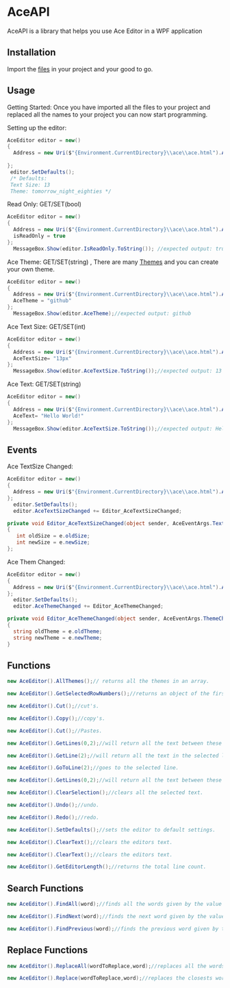 # AceAPI

AceAPI is a library that helps you use Ace Editor in a WPF application

## Installation

Import the [files](https://github.com/PareX2019/AceAPI/tree/main/src) in your project and your good to go.

## Usage

Getting Started:
Once you have imported all the files to your project and replaced all the names to your project 
you can now start programming. 

Setting up the editor:
```csharp
AceEditor editor = new()
{
  Address = new Uri($"{Environment.CurrentDirectory}\\ace\\ace.html").AbsoluteUri,
 
};
 editor.SetDefaults();
 /* Defaults:
 Text Size: 13
 Theme: tomorrow_night_eighties */
```

Read Only: GET/SET(bool)
```csharp
AceEditor editor = new()
{
  Address = new Uri($"{Environment.CurrentDirectory}\\ace\\ace.html").AbsoluteUri,
  isReadOnly = true
};
  MessageBox.Show(editor.IsReadOnly.ToString()); //expected output: true
```

Ace Theme: GET/SET(string) , There are many [Themes](https://github.com/ajaxorg/ace/tree/master/lib/ace/theme) and you can create your own theme.
```csharp
AceEditor editor = new()
{
  Address = new Uri($"{Environment.CurrentDirectory}\\ace\\ace.html").AbsoluteUri,
  AceTheme = "github"
};
  MessageBox.Show(editor.AceTheme);//expected output: github

```

Ace Text Size: GET/SET(int)
```csharp
AceEditor editor = new()
{
  Address = new Uri($"{Environment.CurrentDirectory}\\ace\\ace.html").AbsoluteUri,
  AceTextSize= "13px"
};
  MessageBox.Show(editor.AceTextSize.ToString());//expected output: 13

```
Ace Text: GET/SET(string)
```csharp
AceEditor editor = new()
{
  Address = new Uri($"{Environment.CurrentDirectory}\\ace\\ace.html").AbsoluteUri,
  AceText= "Hello World!"
};
  MessageBox.Show(editor.AceTextSize.ToString());//expected output: Hello World!
```

## Events
Ace TextSize Changed:
```csharp
AceEditor editor = new()
{
  Address = new Uri($"{Environment.CurrentDirectory}\\ace\\ace.html").AbsoluteUri
};
  editor.SetDefaults();
  editor.AceTextSizeChanged += Editor_AceTextSizeChanged;

private void Editor_AceTextSizeChanged(object sender, AceEventArgs.TextSizeChangedArgs e)
{
   int oldSize = e.oldSize;
   int newSize = e.newSize;
};  

```

Ace Them Changed:
```csharp
AceEditor editor = new()
{
  Address = new Uri($"{Environment.CurrentDirectory}\\ace\\ace.html").AbsoluteUri
};
  editor.SetDefaults();
  editor.AceThemeChanged += Editor_AceThemeChanged;

private void Editor_AceThemeChanged(object sender, AceEventArgs.ThemeChangedArgs e)
{
  string oldTheme = e.oldTheme;
  string newTheme = e.newTheme;
} 

```

## Functions

```csharp
new AceEditor().AllThemes();// returns all the themes in an array.
```

```csharp
new AceEditor().GetSelectedRowNumbers();//returns an object of the first and last selected lines.
```

```csharp
new AceEditor().Cut();//cut's.
```
```csharp
new AceEditor().Copy();//copy's.
```
```csharp
new AceEditor().Cut();//Pastes.
```
```csharp
new AceEditor().GetLines(0,2);//will return all the text between these two lines.
```
```csharp
new AceEditor().GetLine(2);//will return all the text in the selected line.
```
```csharp
new AceEditor().GoToLine(2);//goes to the selected line.
```
```csharp
new AceEditor().GetLines(0,2);//will return all the text between these two lines.
```
```csharp
new AceEditor().ClearSelection();//clears all the selected text.
```
```csharp
new AceEditor().Undo();//undo.
```
```csharp
new AceEditor().Redo();//redo.
```
```csharp
new AceEditor().SetDefaults();//sets the editor to default settings.
```
```csharp
new AceEditor().ClearText();//clears the editors text.
```
```csharp
new AceEditor().ClearText();//clears the editors text.
```
```csharp
new AceEditor().GetEditorLength();//returns the total line count.
```
## Search Functions
```csharp
new AceEditor().FindAll(word);//finds all the words given by the value and returns the total matches in a number.
```
```csharp
new AceEditor().FindNext(word);//finds the next word given by the value.
```
```csharp
new AceEditor().FindPrevious(word);//finds the previous word given by the value.
```
## Replace Functions
```csharp
new AceEditor().ReplaceAll(wordToReplace,word);//replaces all the words according to the value.
```
```csharp
new AceEditor().Replace(wordToReplace,word);//replaces the closests word according to the value.
```

